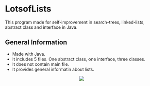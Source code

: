 # LotsofLists
This program made for self-improvement in search-trees, linked-lists, abstract class and interface in Java.

## General Information
- Made with Java.
- It includes 5 files. One abstract class, one interface, three classes.
- It does not contain main file.
- It provides general informatin about lists.

<p align = "center"><img src="https://github.com/user-attachments/assets/395863de-3f8b-419d-a0f7-64daecbfb4d8"></p>

